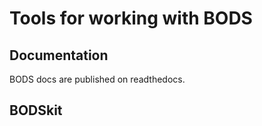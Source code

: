 # Tools for working with BODS

## Documentation

BODS docs are published on readthedocs.

## BODSkit